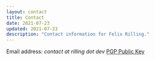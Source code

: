 ```yaml
---
layout: contact
title: Contact
date: 2021-07-23
updated: 2021-07-23
description: "Contact information for Felix Rilling."
---
```


Email address: _contact at rilling dot dev_
[PGP Public Key](https://keys.openpgp.org/vks/v1/by-fingerprint/AFECCCAAA339FE3B655985F8A9B2345FD797FFE6)
